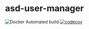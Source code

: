 # asd-user-manager

![Docker Automated build](https://img.shields.io/docker/automated/starvis/asd-user-manager)
[![codecov](https://codecov.io/gh/caf3babe/asd-user-manager/branch/main/graph/badge.svg?token=204ABERTQT)](https://codecov.io/gh/caf3babe/asd-user-manager)

